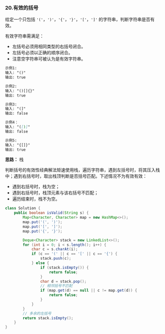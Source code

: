 ### 20.有效的括号

给定一个只包括 `'('`，`')'`，`'{'`，`'}'`，`'['`，`']'` 的字符串，判断字符串是否有效。

有效字符串需满足：

- 左括号必须用相同类型的右括号闭合。
- 左括号必须以正确的顺序闭合。
- 注意空字符串可被认为是有效字符串。

``` markdown
示例1:
输入: "()"
输出: true

示例2:
输入: "()[]{}"
输出: true

示例3:
输入: "(]"
输出: false

示例4：
输入: "([)]"
输出: false

示例5:
输入: "{[]}"
输出: true
```



**思路：** 栈

判断括号的有效性经典解法矩速使用栈，遍历字符串，遇到左括号时，将其压入栈中；遇到右括号时，取出栈顶判断是否括号匹配。下述情况不为有效有效：

- 遇到右括号时，栈为空；
- 遇到右括号时，栈顶元素与该右括号不匹配；
- 遍历结束时，栈不为空。

``` java
class Solution {
    public boolean isValid(String s) {
        Map<Character, Character> map = new HashMap<>();
        map.put('(', ')');
        map.put('[', ']');
        map.put('{', '}');

        Deque<Character> stack = new LinkedList<>();
        for (int i = 0; i < s.length(); i++) {
            char c = s.charAt(i);
            if (c == '(' || c == '[' || c == '{') {
                stack.push(c);
            } else {
                if (stack.isEmpty()) {
                    return false;
                }
                char d = stack.pop();
                // 相邻括号不匹配
                if (map.get(d) == null || c != map.get(d)) {
                    return false;
                }
            }
        }
        // 多余的左括号
        return stack.isEmpty();
    }
}
```

